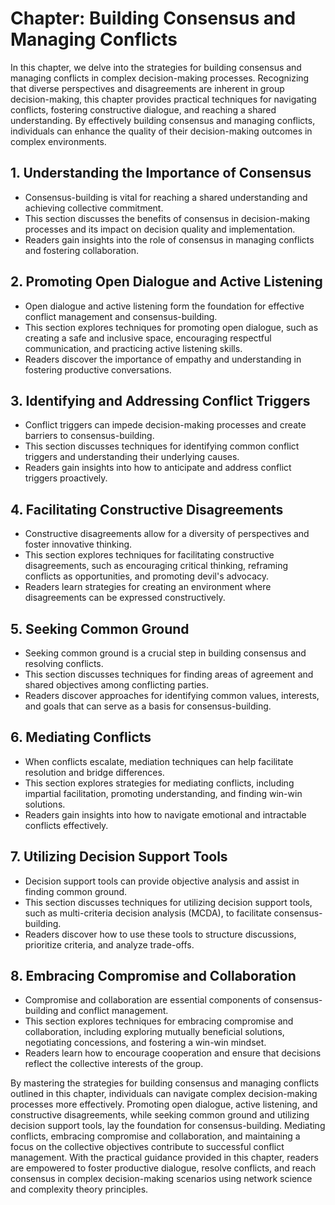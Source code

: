 Chapter: Building Consensus and Managing Conflicts
==================================================

In this chapter, we delve into the strategies for building consensus and managing conflicts in complex decision-making processes. Recognizing that diverse perspectives and disagreements are inherent in group decision-making, this chapter provides practical techniques for navigating conflicts, fostering constructive dialogue, and reaching a shared understanding. By effectively building consensus and managing conflicts, individuals can enhance the quality of their decision-making outcomes in complex environments.

**1. Understanding the Importance of Consensus**
------------------------------------------------

* Consensus-building is vital for reaching a shared understanding and achieving collective commitment.
* This section discusses the benefits of consensus in decision-making processes and its impact on decision quality and implementation.
* Readers gain insights into the role of consensus in managing conflicts and fostering collaboration.

**2. Promoting Open Dialogue and Active Listening**
---------------------------------------------------

* Open dialogue and active listening form the foundation for effective conflict management and consensus-building.
* This section explores techniques for promoting open dialogue, such as creating a safe and inclusive space, encouraging respectful communication, and practicing active listening skills.
* Readers discover the importance of empathy and understanding in fostering productive conversations.

**3. Identifying and Addressing Conflict Triggers**
---------------------------------------------------

* Conflict triggers can impede decision-making processes and create barriers to consensus-building.
* This section discusses techniques for identifying common conflict triggers and understanding their underlying causes.
* Readers gain insights into how to anticipate and address conflict triggers proactively.

**4. Facilitating Constructive Disagreements**
----------------------------------------------

* Constructive disagreements allow for a diversity of perspectives and foster innovative thinking.
* This section explores techniques for facilitating constructive disagreements, such as encouraging critical thinking, reframing conflicts as opportunities, and promoting devil's advocacy.
* Readers learn strategies for creating an environment where disagreements can be expressed constructively.

**5. Seeking Common Ground**
----------------------------

* Seeking common ground is a crucial step in building consensus and resolving conflicts.
* This section discusses techniques for finding areas of agreement and shared objectives among conflicting parties.
* Readers discover approaches for identifying common values, interests, and goals that can serve as a basis for consensus-building.

**6. Mediating Conflicts**
--------------------------

* When conflicts escalate, mediation techniques can help facilitate resolution and bridge differences.
* This section explores strategies for mediating conflicts, including impartial facilitation, promoting understanding, and finding win-win solutions.
* Readers gain insights into how to navigate emotional and intractable conflicts effectively.

**7. Utilizing Decision Support Tools**
---------------------------------------

* Decision support tools can provide objective analysis and assist in finding common ground.
* This section discusses techniques for utilizing decision support tools, such as multi-criteria decision analysis (MCDA), to facilitate consensus-building.
* Readers discover how to use these tools to structure discussions, prioritize criteria, and analyze trade-offs.

**8. Embracing Compromise and Collaboration**
---------------------------------------------

* Compromise and collaboration are essential components of consensus-building and conflict management.
* This section explores techniques for embracing compromise and collaboration, including exploring mutually beneficial solutions, negotiating concessions, and fostering a win-win mindset.
* Readers learn how to encourage cooperation and ensure that decisions reflect the collective interests of the group.

By mastering the strategies for building consensus and managing conflicts outlined in this chapter, individuals can navigate complex decision-making processes more effectively. Promoting open dialogue, active listening, and constructive disagreements, while seeking common ground and utilizing decision support tools, lay the foundation for consensus-building. Mediating conflicts, embracing compromise and collaboration, and maintaining a focus on the collective objectives contribute to successful conflict management. With the practical guidance provided in this chapter, readers are empowered to foster productive dialogue, resolve conflicts, and reach consensus in complex decision-making scenarios using network science and complexity theory principles.
